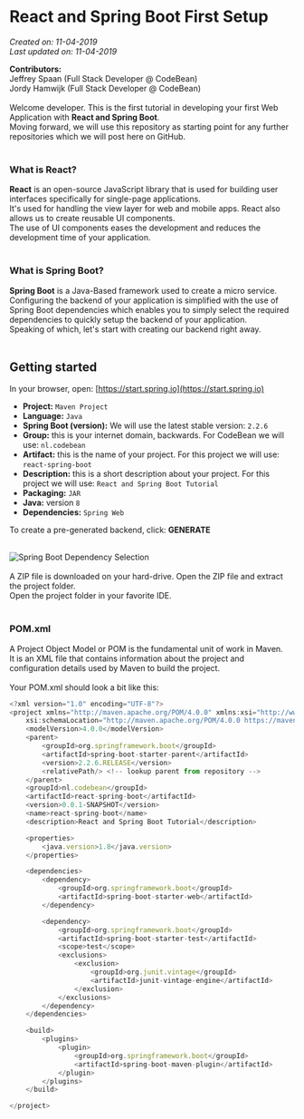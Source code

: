 # React and Spring Boot First Setup

*Created on: 11-04-2019*<br />
*Last updated on: 11-04-2019*

**Contributors:**<br />
Jeffrey Spaan (Full Stack Developer @ CodeBean)<br />
Jordy Hamwijk (Full Stack Developer @ CodeBean)<br />
<br />
Welcome developer. This is the first tutorial in developing your first Web Application with **React and Spring Boot**.<br />
Moving forward, we will use this repository as starting point for any further repositories which we will post here on GitHub.<br />
<br />
### What is React?
**React** is an open-source JavaScript library that is used for building user interfaces specifically for single-page applications.<br />
It's used for handling the view layer for web and mobile apps. React also allows us to create reusable UI components.<br />
The use of UI components eases the development and reduces the development time of your application.<br />
<br />
### What is Spring Boot?
**Spring Boot** is a Java-Based framework used to create a micro service.<br />
Configuring the backend of your application is simplified with the use of Spring Boot dependencies which enables you to simply select the required dependencies to quickly setup the backend of your application.<br />
Speaking of which, let's start with creating our backend right away.<br />
<br />
## Getting started
In your browser, open: [https://start.spring.io](https://start.spring.io)<br />
* **Project:** ```Maven Project```<br />
* **Language:** ```Java```<br />
* **Spring Boot (version):** We will use the latest stable version: ```2.2.6```<br />
* **Group:** this is your internet domain, backwards. For CodeBean we will use: ```nl.codebean```<br />
* **Artifact:** this is the name of your project. For this project we will use: ```react-spring-boot```<br />
* **Description:** this is a short description about your project. For this project we will use: ```React and Spring Boot Tutorial```<br />
* **Packaging:** ```JAR```<br />
* **Java:** version ```8```<br />
* **Dependencies:** ```Spring Web```<br />

To create a pre-generated backend, click: <strong>GENERATE</strong><br /><br />


![Spring Boot Dependency Selection](https://raw.githubusercontent.com/codebean-university/react-spring-boot/master/images/spring-boot-dependency-selection.jpg)
<br /><br />
A ZIP file is downloaded on your hard-drive. Open the ZIP file and extract the project folder.<br />
Open the project folder in your favorite IDE.<br />
<br />
### POM.xml
A Project Object Model or POM is the fundamental unit of work in Maven.<br />
It is an XML file that contains information about the project and configuration details used by Maven to build the project.<br />
<br />
Your POM.xml should look a bit like this:
```javascript
<?xml version="1.0" encoding="UTF-8"?>
<project xmlns="http://maven.apache.org/POM/4.0.0" xmlns:xsi="http://www.w3.org/2001/XMLSchema-instance"
	xsi:schemaLocation="http://maven.apache.org/POM/4.0.0 https://maven.apache.org/xsd/maven-4.0.0.xsd">
	<modelVersion>4.0.0</modelVersion>
	<parent>
		<groupId>org.springframework.boot</groupId>
		<artifactId>spring-boot-starter-parent</artifactId>
		<version>2.2.6.RELEASE</version>
		<relativePath/> <!-- lookup parent from repository -->
	</parent>
	<groupId>nl.codebean</groupId>
	<artifactId>react-spring-boot</artifactId>
	<version>0.0.1-SNAPSHOT</version>
	<name>react-spring-boot</name>
	<description>React and Spring Boot Tutorial</description>

	<properties>
		<java.version>1.8</java.version>
	</properties>

	<dependencies>
		<dependency>
			<groupId>org.springframework.boot</groupId>
			<artifactId>spring-boot-starter-web</artifactId>
		</dependency>

		<dependency>
			<groupId>org.springframework.boot</groupId>
			<artifactId>spring-boot-starter-test</artifactId>
			<scope>test</scope>
			<exclusions>
				<exclusion>
					<groupId>org.junit.vintage</groupId>
					<artifactId>junit-vintage-engine</artifactId>
				</exclusion>
			</exclusions>
		</dependency>
	</dependencies>

	<build>
		<plugins>
			<plugin>
				<groupId>org.springframework.boot</groupId>
				<artifactId>spring-boot-maven-plugin</artifactId>
			</plugin>
		</plugins>
	</build>

</project>
```